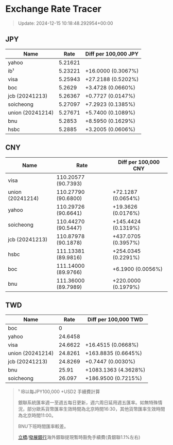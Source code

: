 # Exchange Rate Tracer

> Update: 2024-12-15 10:18:48.292954+00:00

## JPY

| Name             |    Rate | Diff per 100,000 JPY   |
|------------------|---------|------------------------|
| yahoo            | 5.21621 |                        |
| ib¹              | 5.23221 | +16.0000 (0.3067%)     |
| visa             | 5.25943 | +27.2188 (0.5202%)     |
| boc              | 5.2629  | +3.4728 (0.0660%)      |
| jcb (20241213)   | 5.26367 | +0.7727 (0.0147%)      |
| soicheong        | 5.27097 | +7.2923 (0.1385%)      |
| union (20241214) | 5.27671 | +5.7400 (0.1089%)      |
| bnu              | 5.2853  | +8.5950 (0.1629%)      |
| hsbc             | 5.2885  | +3.2005 (0.0606%)      |

## CNY

| Name             | Rate                | Diff per 100,000 CNY   |
|------------------|---------------------|------------------------|
| visa             | 110.20577	(90.7393) |                        |
| union (20241214) | 110.27790	(90.6800) | +72.1287 (0.0654%)     |
| yahoo            | 110.29726	(90.6641) | +19.3626 (0.0176%)     |
| soicheong        | 110.44270	(90.5447) | +145.4424 (0.1319%)    |
| jcb (20241213)   | 110.87978	(90.1878) | +437.0705 (0.3957%)    |
| hsbc             | 111.13381	(89.9816) | +254.0345 (0.2291%)    |
| boc              | 111.14000	(89.9766) | +6.1900 (0.0056%)      |
| bnu              | 111.36000	(89.7989) | +220.0000 (0.1979%)    |

## TWD

| Name             |    Rate | Diff per 100,000 TWD   |
|------------------|---------|------------------------|
| boc              |  0      |                        |
| yahoo            | 24.6458 |                        |
| visa             | 24.6622 | +16.4515 (0.0668%)     |
| union (20241214) | 24.8261 | +163.8835 (0.6645%)    |
| jcb (20241213)   | 24.8269 | +0.7447 (0.0030%)      |
| bnu              | 25.91   | +1083.1363 (4.3628%)   |
| soicheong        | 26.097  | +186.9500 (0.7215%)    |


> ¹ IB以每JPY100,000 +USD2 手續費計算
>
> 銀聯系統匯率週一至週五每日更新，週六周日延用週五匯率。如無特殊情況，部分歐系貨幣匯率生效時間為北京時間16:30，其他貨幣匯率生效時間為北京時間11:00。
>
> BNU下班時間匯率較差。
>
> [立橋](https://www.wlbank.com.mo/uploads/ueditor/file/20181211/1544536513900230.pdf)/[發展銀行](https://www.mdb.com.mo/Service_Charges_20230728.pdf)海外銀聯提現暫時豁免手續費(貴銀聯1.1%左右)

